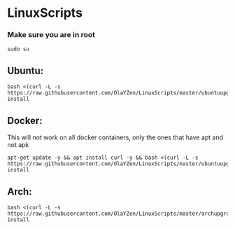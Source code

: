 # LinuxScripts

### Make sure you are in root
```
sudo su
```

## Ubuntu:
```
bash <(curl -L -s https://raw.githubusercontent.com/OlaYZen/LinuxScripts/master/ubuntuupgrade.sh) install
```

## Docker:
This will not work on all docker containers, only the ones that have apt and not apk
```
apt-get update -y && apt install curl -y && bash <(curl -L -s https://raw.githubusercontent.com/OlaYZen/LinuxScripts/master/ubuntuupgrade.sh) install
```


## Arch:

```
bash <(curl -L -s https://raw.githubusercontent.com/OlaYZen/LinuxScripts/master/archupgrade.sh) install
```
